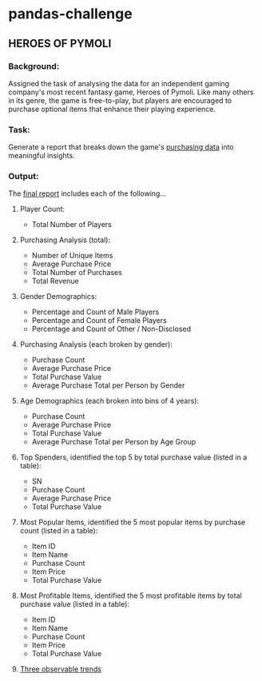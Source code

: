 # pandas-challenge

## HEROES OF PYMOLI

### Background:
Assigned the task of analysing the data for an independent gaming company's most recent fantasy game, Heroes of Pymoli.
Like many others in its genre, the game is free-to-play, but players are encouraged to purchase optional items that enhance their playing experience. 

### Task:
Generate a report that breaks down the game's [purchasing data](https://github.com/catherinesloan/pandas-challenge/blob/main/Heroes%20of%20Pymoli/purchase_data.csv) into meaningful insights.

### Output:
The [final report](https://github.com/catherinesloan/pandas-challenge/blob/main/Heroes%20of%20Pymoli/HeroesOfPymoli_Script.ipynb) includes each of the following... 

1. Player Count:
   - Total Number of Players

2. Purchasing Analysis (total):
   - Number of Unique Items
   - Average Purchase Price
   - Total Number of Purchases
   - Total Revenue

3. Gender Demographics:
   - Percentage and Count of Male Players
   - Percentage and Count of Female Players
   - Percentage and Count of Other / Non-Disclosed

4. Purchasing Analysis (each broken by gender):
   - Purchase Count
   - Average Purchase Price
   - Total Purchase Value
   - Average Purchase Total per Person by Gender

5. Age Demographics (each broken into bins of 4 years):
   - Purchase Count
   - Average Purchase Price
   - Total Purchase Value
   - Average Purchase Total per Person by Age Group

6. Top Spenders, identified the top 5 by total purchase value (listed in a table): 
   - SN
   - Purchase Count
   - Average Purchase Price
   - Total Purchase Value

7. Most Popular Items, identified the 5 most popular items by purchase count (listed in a table):
   - Item ID
   - Item Name
   - Purchase Count
   - Item Price
   - Total Purchase Value

8. Most Profitable Items, identified the 5 most profitable items by total purchase value (listed in a table):
   - Item ID
   - Item Name
   - Purchase Count
   - Item Price
   - Total Purchase Value

9. [Three observable trends](https://github.com/catherinesloan/pandas-challenge/blob/main/Heroes%20of%20Pymoli/Analysis.txt)
